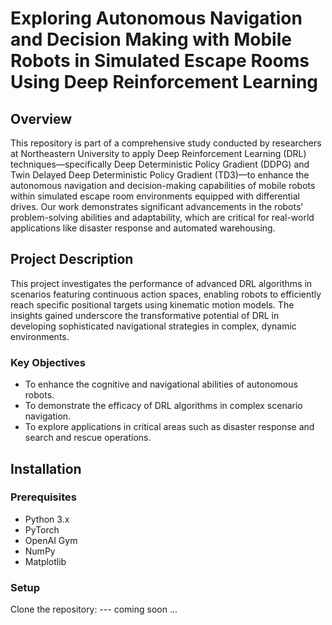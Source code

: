 # Exploring Autonomous Navigation and Decision Making with Mobile Robots in Simulated Escape Rooms Using Deep Reinforcement Learning

## Overview
This repository is part of a comprehensive study conducted by researchers at Northeastern University to apply Deep Reinforcement Learning (DRL) techniques—specifically Deep Deterministic Policy Gradient (DDPG) and Twin Delayed Deep Deterministic Policy Gradient (TD3)—to enhance the autonomous navigation and decision-making capabilities of mobile robots within simulated escape room environments equipped with differential drives. Our work demonstrates significant advancements in the robots' problem-solving abilities and adaptability, which are critical for real-world applications like disaster response and automated warehousing.

## Project Description
This project investigates the performance of advanced DRL algorithms in scenarios featuring continuous action spaces, enabling robots to efficiently reach specific positional targets using kinematic motion models. The insights gained underscore the transformative potential of DRL in developing sophisticated navigational strategies in complex, dynamic environments.

### Key Objectives
- To enhance the cognitive and navigational abilities of autonomous robots.
- To demonstrate the efficacy of DRL algorithms in complex scenario navigation.
- To explore applications in critical areas such as disaster response and search and rescue operations.

## Installation

### Prerequisites
- Python 3.x
- PyTorch
- OpenAI Gym
- NumPy
- Matplotlib

### Setup
Clone the repository:
--- coming soon ...
